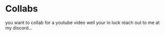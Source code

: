 # Collabs
you want to collab for a youtube video well your in luck reach out to me at my discord...

